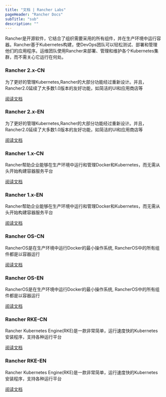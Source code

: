 ```yaml
---
title: "文档 | Rancher Labs"
pageHeader: "Rancher Docs"
subTitle: "sub"
description: ""
---
```


<section class="p-v-lg">
  <div class="wrapper">
    <div class="row middle-xs">
      <div class="col-md-3 text-center">
        <p>Rancher是开源软件，它结合了组织需要采用的所有组件，并在生产环境中运行容器。Rancher基于Kubernetes构建，使DevOps团队可以轻松测试、部署和管理他们的应用程序。运维团队使用Rancher来部署、管理和维护各个Kubernetes集群，而不需关心它运行在何处。</p>
      </div>
      <div class="col-md-9 row center-xs text-center">
        <div class="col-md-6 p-a-xs">
          <div class="box p-a-sm">
            <h3 class="m-t-0">Rancher 2.x-CN</h3>
            <p>为了更好的管理Kubernetes,Rancher的大部分功能经过重新设计。并且，Rancher2.0延续了大多数1.0版本的友好功能，如简洁的UI和应用商店等</p>
            <a href="{{< baseurl >}}/rancher/v2.x/cn/" class="btn bg-link">阅读文档</a>
          </div>
        </div>
        <div class="col-md-6 p-a-xs">
          <div class="box p-a-sm">
            <h3 class="m-t-0">Rancher 2.x-EN</h3>
            <p>为了更好的管理Kubernetes,Rancher的大部分功能经过重新设计。并且，Rancher2.0延续了大多数1.0版本的友好功能，如简洁的UI和应用商店等</p>
            <a href="{{< baseurl >}}/rancher/v2.x/en/" class="btn bg-link">阅读文档</a>
          </div>
        </div>
        <div class="col-md-6 p-a-xs">
          <div class="box p-a-sm">
            <h3 class="m-t-0">Rancher 1.x-CN</h3>
            <p>Rancher帮助企业能够在生产环境中运行和管理Docker和Kubernetes，而无需从头开始构建容器服务平台</p>
            <a href="{{< baseurl >}}/rancher/v1.x/cn/" class="btn bg-link">阅读文档</a>
          </div>
        </div>
        <div class="col-md-6 p-a-xs">
          <div class="box p-a-sm">
            <h3 class="m-t-0">Rancher 1.x-EN</h3>
            <p>Rancher帮助企业能够在生产环境中运行和管理Docker和Kubernetes，而无需从头开始构建容器服务平台</p>
            <a href="https://rancher.com/docs/rancher/v1.6/en/" target="_blank" class="btn bg-link">阅读文档</a>
          </div>
        </div>
        <div class="col-md-6 p-a-xs">
          <div class="box p-a-sm">
            <h3 class="m-t-0">Rancher OS-CN</h3>
            <p>RancherOS是在生产环境中运行Docker的最小操作系统, RancherOS中的所有组件都是以容器运行</p>
            <a href="{{< baseurl >}}/os/v1.x/cn/" class="btn bg-link">阅读文档</a>
          </div>
        </div>
        <div class="col-md-6 p-a-xs">
          <div class="box p-a-sm">
            <h3 class="m-t-0">Rancher OS-EN</h3>
            <p>RancherOS是在生产环境中运行Docker的最小操作系统, RancherOS中的所有组件都是以容器运行</p>
            <a href="{{< baseurl >}}/os/v1.x/en/" class="btn bg-link">阅读文档</a>
          </div>
        </div>
        <div class="col-md-6 p-a-xs">
          <div class="box p-a-sm">
            <h3 class="m-t-0">Rancher RKE-CN</h3>
            <p>Rancher Kubernetes Engine(RKE)是一款非常简单，运行速度快的Kubernetes安装程序，支持各种运行平台</p>
            <a href="{{< baseurl >}}/rke/v0.1.x/cn" class="btn bg-link">阅读文档</a>
          </div>
        </div>
        <div class="col-md-6 p-a-xs">
          <div class="box p-a-sm">
            <h3 class="m-t-0">Rancher RKE-EN</h3>
            <p>Rancher Kubernetes Engine(RKE)是一款非常简单，运行速度快的Kubernetes安装程序，支持各种运行平台</p>
            <a href="{{< baseurl >}}/rke/v0.1.x/en" class="btn bg-link">阅读文档</a>
          </div>
        </div>
      </div>
    </div>
  </div>
</section>
